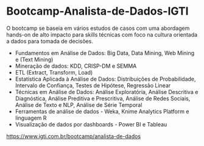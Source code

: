 # Bootcamp-Analista-de-Dados-IGTI
O bootcamp se baseia em vários estudos de casos com uma abordagem hands-on de alto impacto para skills técnicas com foco na cultura orientada a dados para tomada de decisões.

- Fundamentos em Análise de Dados: Big Data, Data Mining, Web Mining e (Text Mining)
- Mineração de dados: KDD, CRISP-DM e SEMMA
- ETL (Extract, Transform, Load)
- Estatística Aplicada à Análise de Dados: Distribuições de Probabilidade, Intervalo de Confiança, Testes de Hipótese, Regressão Linear
- Técnicas em Análise de Dados: Análise Exploratória, Análise Descritiva e Diagnóstica, Análise Preditiva e Prescritiva, Análise de Redes Sociais, Análise de Texto e NLP, Análise de Série Temporal
- Ferramentas de análise de dados - Weka, Knime Analytics Platform e linguagem R
- Visualização de dados por dashboards - Power BI e Tableau

https://www.igti.com.br/bootcamp/analista-de-dados
